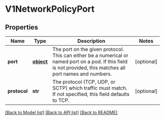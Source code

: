 # V1NetworkPolicyPort

## Properties
Name | Type | Description | Notes
------------ | ------------- | ------------- | -------------
**port** | [**object**](.md) | The port on the given protocol. This can either be a numerical or named port on a pod. If this field is not provided, this matches all port names and numbers. | [optional] 
**protocol** | **str** | The protocol (TCP, UDP, or SCTP) which traffic must match. If not specified, this field defaults to TCP. | [optional] 

[[Back to Model list]](../README.md#documentation-for-models) [[Back to API list]](../README.md#documentation-for-api-endpoints) [[Back to README]](../README.md)


